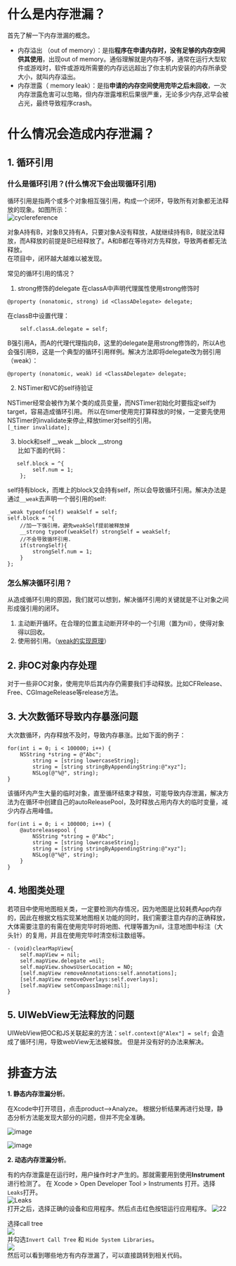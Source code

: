 
# 什么是内存泄漏？

首先了解一下内存泄漏的概念。
- 内存溢出 （out of memory）：是指**程序在申请内存时，没有足够的内存空间供其使用**，出现out of memory。通俗理解就是内存不够，通常在运行大型软件或游戏时，软件或游戏所需要的内存远远超出了你主机内安装的内存所承受大小，就叫内存溢出。
- 内存泄露（ memory leak）：是指**申请的内存空间使用完毕之后未回收**，一次内存泄露危害可以忽略，但内存泄露堆积后果很严重，无论多少内存,迟早会被占光，最终导致程序crash。

# 什么情况会造成内存泄漏？

## 1. 循环引用

### 什么是循环引用？(什么情况下会出现循环引用)

循环引用是指两个或多个对象相互强引用，构成一个闭环，导致所有对象都无法释放的现象。如图所示：    
![cyclereference](https://raw.githubusercontent.com/alexiiio/LD-Notes/master/pics/cyclereference.png)

对象A持有B，对象B又持有A，只要对象A没有释放，A就继续持有B，B就没法释放，而A释放的前提是B已经释放了。A和B都在等待对方先释放，导致两者都无法释放。    
在项目中，闭环越大越难以被发现。

常见的循环引用的情况？

1. strong修饰的delegate
在classA中声明代理属性使用strong修饰时
```
@property (nonatomic, strong) id <ClassADelegate> delegate;
```
在classB中设置代理：
```
    self.classA.delegate = self;
```
B强引用A，而A的代理代理指向B，这里的delegate是用strong修饰的，所以A也会强引用B，这是一个典型的循环引用样例。解决方法即将delegate改为弱引用（weak）：
```
@property (nonatomic, weak) id <ClassADelegate> delegate;
```

2. NSTimer和VC的self待验证

NSTimer经常会被作为某个类的成员变量，而NSTimer初始化时要指定self为target，容易造成循环引用。 所以在timer使用完打算释放的时候，一定要先使用NSTimer的invalidate来停止,释放timer对self的引用。   
`[_timer invalidate];`


3. block和self __weak __block __strong     
比如下面的代码：
```
   self.block = ^{
        self.num = 1;
    }; 
```
self持有block，而堆上的block又会持有self，所以会导致循环引用。解决办法是通过`__weak`去声明一个弱引用的self:
```
_weak typeof(self) weakSelf = self;
self.block = ^{
    //加一下强引用，避免weakSelf提前被释放掉
    __strong typeof(weakSelf) strongSelf = weakSelf;
    //不会导致循环引用.
    if(strongSelf){
        strongSelf.num = 1;
    }
};
```


### 怎么解决循环引用？
从造成循环引用的原因，我们就可以想到，解决循环引用的关键就是不让对象之间形成强引用的闭环。
1. 主动断开循环。在合理的位置主动断开环中的一个引用（置为nil），使得对象得以回收。
2. 使用弱引用。（[weak的实现原理](http://note.youdao.com/noteshare?id=176a9f47a926bbb0a41f3fa09d5f2fd1)）

## 2. 非OC对象内存处理

对于一些非OC对象，使用完毕后其内存仍需要我们手动释放。比如CFRelease、Free、CGImageRelease等release方法。

## 3. 大次数循环导致内存暴涨问题
大次数循环，内存释放不及时，导致内存暴涨。比如下面的例子：
```
for(int i = 0; i < 100000; i++) {
    NSString *string = @"Abc";
        string = [string lowercaseString];
        string = [string stringByAppendingString:@"xyz"];
        NSLog(@"%@", string);
}
```
该循环内产生大量的临时对象，直至循环结束才释放，可能导致内存泄漏，解决方法为在循环中创建自己的autoReleasePool，及时释放占用内存大的临时变量，减少内存占用峰值。
```
for(int i = 0; i < 100000; i++) {
    @autoreleasepool {
        NSString *string = @"Abc";
        string = [string lowercaseString];
        string = [string stringByAppendingString:@"xyz"];
        NSLog(@"%@", string);
    }
}
```

## 4. 地图类处理
若项目中使用地图相关类，一定要检测内存情况，因为地图是比较耗费App内存的，因此在根据文档实现某地图相关功能的同时，我们需要注意内存的正确释放，大体需要注意的有需在使用完毕时将地图、代理等置为nil，注意地图中标注（大头针）的复用，并且在使用完毕时清空标注数组等。

```
- (void)clearMapView{
    self.mapView = nil;
    self.mapView.delegate =nil;
    self.mapView.showsUserLocation = NO;
    [self.mapView removeAnnotations:self.annotations];
    [self.mapView removeOverlays:self.overlays];
    [self.mapView setCompassImage:nil];
}
```

## 5. UIWebView无法释放的问题

UIWebView把OC和JS关联起来的方法：`self.context[@"Alex"] = self;`
会造成了循环引用，导致webView无法被释放。
但是并没有好的办法来解决。

# 排查方法
**1. 静态内存泄漏分析**。

在Xcode中打开项目，点击product-->Analyze。 
根据分析结果再进行处理，静态分析方法能发现大部分的问题，但并不完全准确。      

![image](https://raw.githubusercontent.com/alexiiio/LD-Notes/master/pics/productAnalyze.png)

![image](https://raw.githubusercontent.com/alexiiio/LD-Notes/master/pics/staticMemoryLeak.png)

**2. 动态内存泄漏分析**。

有的内存泄露是在运行时，用户操作时才产生的。那就需要用到使用**Instrument**进行检测了。
在 Xcode > Open Developer Tool > Instruments 打开。选择`Leaks`打开。      
![Leaks](http://www.samirchen.com/images/use-instruments/instruments_leaks.png)   
打开之后，选择正确的设备和应用程序。然后点击红色按钮运行应用程序。
![22](http://www.samirchen.com/images/use-instruments/instruments_leaks_data.png)

选择call tree      
![](https://raw.githubusercontent.com/alexiiio/LD-Notes/master/pics/selectcalltree.png)        
并勾选`Invert Call Tree` 和 `Hide System Libraries`。      
![](https://raw.githubusercontent.com/alexiiio/LD-Notes/master/pics/calltreesetting.png)        
然后可以看到哪些地方有内存泄漏了，可以直接跳转到相关代码。


